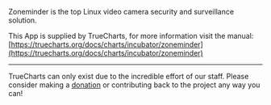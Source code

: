 Zoneminder is the top Linux video camera security and surveillance solution.

This App is supplied by TrueCharts, for more information visit the manual: [https://truecharts.org/docs/charts/incubator/zoneminder](https://truecharts.org/docs/charts/incubator/zoneminder)

---

TrueCharts can only exist due to the incredible effort of our staff.
Please consider making a [donation](https://truecharts.org/docs/about/sponsor) or contributing back to the project any way you can!
